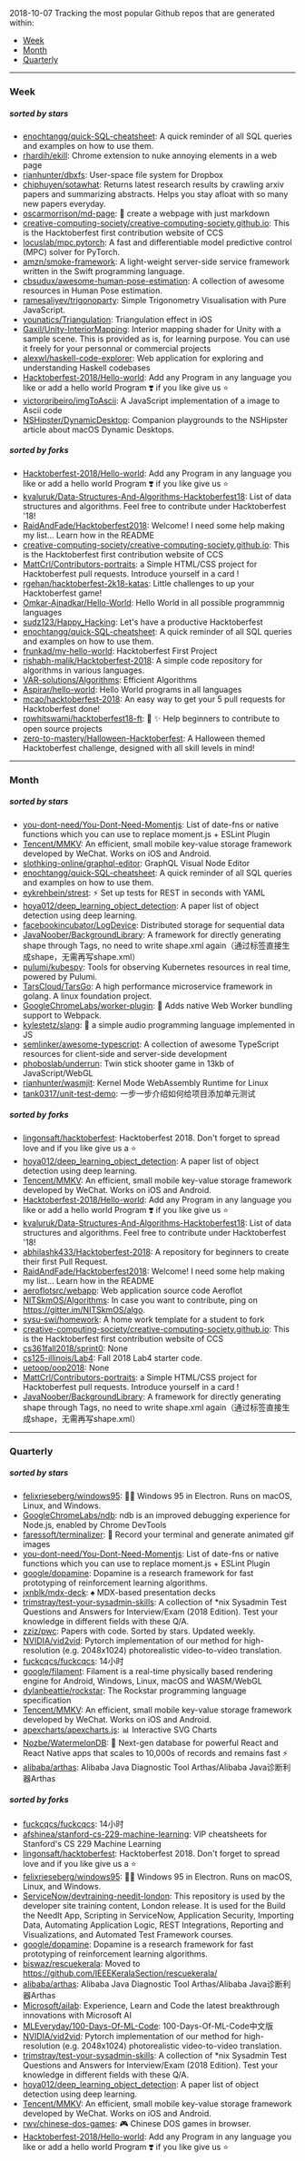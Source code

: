 2018-10-07
Tracking the most popular Github repos that are generated within: 
* [Week](https://github.com/polebug/github_trending_spider/blob/master/2018-10-07.md#week)
* [Month](https://github.com/polebug/github_trending_spider/blob/master/2018-10-07.md#month)
* [Quarterly](https://github.com/polebug/github_trending_spider/blob/master/2018-10-07.md#quarterly)
--- 
### Week 
##### sorted by stars 
* [enochtangg/quick-SQL-cheatsheet](https://github.com/enochtangg/quick-SQL-cheatsheet): A quick reminder of all SQL queries and examples on how to use them. 
* [rhardih/ekill](https://github.com/rhardih/ekill): Chrome extension to nuke annoying elements in a web page
* [rianhunter/dbxfs](https://github.com/rianhunter/dbxfs): User-space file system for Dropbox
* [chiphuyen/sotawhat](https://github.com/chiphuyen/sotawhat): Returns latest research results by crawling arxiv papers and summarizing abstracts. Helps you stay afloat with so many new papers everyday.
* [oscarmorrison/md-page](https://github.com/oscarmorrison/md-page): 📝 create a webpage with just markdown
* [creative-computing-society/creative-computing-society.github.io](https://github.com/creative-computing-society/creative-computing-society.github.io): This is the Hacktoberfest first contribution website of CCS
* [locuslab/mpc.pytorch](https://github.com/locuslab/mpc.pytorch): A fast and differentiable model predictive control (MPC) solver for PyTorch.
* [amzn/smoke-framework](https://github.com/amzn/smoke-framework): A light-weight server-side service framework written in the Swift programming language.
* [cbsudux/awesome-human-pose-estimation](https://github.com/cbsudux/awesome-human-pose-estimation): A collection of awesome resources in Human Pose estimation.
* [ramesaliyev/trigonoparty](https://github.com/ramesaliyev/trigonoparty): Simple Trigonometry Visualisation with Pure JavaScript.
* [younatics/Triangulation](https://github.com/younatics/Triangulation): Triangulation effect in iOS
* [Gaxil/Unity-InteriorMapping](https://github.com/Gaxil/Unity-InteriorMapping): Interior mapping shader for Unity with a sample scene. This is provided as is, for learning purpose. You can use it freely for your personnal or commercial projects
* [alexwl/haskell-code-explorer](https://github.com/alexwl/haskell-code-explorer): Web application for exploring and understanding Haskell codebases
* [Hacktoberfest-2018/Hello-world](https://github.com/Hacktoberfest-2018/Hello-world): Add any  Program in any language you like or add a hello world Program ❣️ if you like give us :star:
* [victorqribeiro/imgToAscii](https://github.com/victorqribeiro/imgToAscii): A JavaScript implementation of a image to Ascii code
* [NSHipster/DynamicDesktop](https://github.com/NSHipster/DynamicDesktop): Companion playgrounds to the NSHipster article about macOS Dynamic Desktops.
##### sorted by forks 
* [Hacktoberfest-2018/Hello-world](https://github.com/Hacktoberfest-2018/Hello-world): Add any  Program in any language you like or add a hello world Program ❣️ if you like give us :star:
* [kvaluruk/Data-Structures-And-Algorithms-Hacktoberfest18](https://github.com/kvaluruk/Data-Structures-And-Algorithms-Hacktoberfest18): List of data structures and algorithms. Feel free to contribute under Hacktoberfest '18!
* [RaidAndFade/Hacktoberfest2018](https://github.com/RaidAndFade/Hacktoberfest2018): Welcome! I need some help making my list... Learn how in the README
* [creative-computing-society/creative-computing-society.github.io](https://github.com/creative-computing-society/creative-computing-society.github.io): This is the Hacktoberfest first contribution website of CCS
* [MattCrl/Contributors-portraits](https://github.com/MattCrl/Contributors-portraits): a Simple HTML/CSS project for Hacktoberfest pull requests. Introduce yourself in a card !
* [rgehan/hacktoberfest-2k18-katas](https://github.com/rgehan/hacktoberfest-2k18-katas): Little challenges to up your Hacktoberfest game!
* [Omkar-Ajnadkar/Hello-World](https://github.com/Omkar-Ajnadkar/Hello-World): Hello World in all possible programmnig languages
* [sudz123/Happy_Hacking](https://github.com/sudz123/Happy_Hacking): Let's have a productive Hacktoberfest
* [enochtangg/quick-SQL-cheatsheet](https://github.com/enochtangg/quick-SQL-cheatsheet): A quick reminder of all SQL queries and examples on how to use them. 
* [frunkad/my-hello-world](https://github.com/frunkad/my-hello-world): Hacktoberfest First Project
* [rishabh-malik/Hacktoberfest-2018](https://github.com/rishabh-malik/Hacktoberfest-2018): A simple code repository for algorithms in various languages.
* [VAR-solutions/Algorithms](https://github.com/VAR-solutions/Algorithms): Efficient Algorithms
* [Aspirar/hello-world](https://github.com/Aspirar/hello-world): Hello World programs in all languages
* [mcao/hacktoberfest-2018](https://github.com/mcao/hacktoberfest-2018): An easy way to get your 5 pull requests for Hacktoberfest done!
* [rowhitswami/hacktoberfest18-ft](https://github.com/rowhitswami/hacktoberfest18-ft): :rocket: :sparkles: Help beginners to contribute to open source projects 
* [zero-to-mastery/Halloween-Hacktoberfest](https://github.com/zero-to-mastery/Halloween-Hacktoberfest): A Halloween themed Hacktoberfest challenge, designed with all skill levels in mind!
--- 
### Month 
##### sorted by stars 
* [you-dont-need/You-Dont-Need-Momentjs](https://github.com/you-dont-need/You-Dont-Need-Momentjs): List of date-fns or native functions which you can use to replace moment.js + ESLint Plugin 
* [Tencent/MMKV](https://github.com/Tencent/MMKV): An efficient, small mobile key-value storage framework developed by WeChat. Works on iOS and Android.
* [slothking-online/graphql-editor](https://github.com/slothking-online/graphql-editor): GraphQL Visual Node Editor
* [enochtangg/quick-SQL-cheatsheet](https://github.com/enochtangg/quick-SQL-cheatsheet): A quick reminder of all SQL queries and examples on how to use them. 
* [eykrehbein/strest](https://github.com/eykrehbein/strest): ⚡️ Set up tests for REST in seconds with YAML
* [hoya012/deep_learning_object_detection](https://github.com/hoya012/deep_learning_object_detection): A paper list of object detection using deep learning.
* [facebookincubator/LogDevice](https://github.com/facebookincubator/LogDevice): Distributed storage for sequential data
* [JavaNoober/BackgroundLibrary](https://github.com/JavaNoober/BackgroundLibrary): A framework for directly generating shape through Tags, no need to write shape.xml again（通过标签直接生成shape，无需再写shape.xml）
* [pulumi/kubespy](https://github.com/pulumi/kubespy): Tools for observing Kubernetes resources in real time, powered by Pulumi.
* [TarsCloud/TarsGo](https://github.com/TarsCloud/TarsGo): A  high performance microservice  framework  in golang. A linux foundation project.
* [GoogleChromeLabs/worker-plugin](https://github.com/GoogleChromeLabs/worker-plugin): 🐳 Adds native Web Worker bundling support to Webpack.
* [kylestetz/slang](https://github.com/kylestetz/slang): 🎤 a simple audio programming language implemented in JS
* [semlinker/awesome-typescript](https://github.com/semlinker/awesome-typescript): A collection of awesome TypeScript resources for client-side and server-side development
* [phoboslab/underrun](https://github.com/phoboslab/underrun): Twin stick shooter game in 13kb of JavaScript/WebGL
* [rianhunter/wasmjit](https://github.com/rianhunter/wasmjit): Kernel Mode WebAssembly Runtime for Linux
* [tank0317/unit-test-demo](https://github.com/tank0317/unit-test-demo): 一步一步介绍如何给项目添加单元测试
##### sorted by forks 
* [lingonsaft/hacktoberfest](https://github.com/lingonsaft/hacktoberfest): Hacktoberfest 2018. Don't forget to spread love and if you like give us a ⭐️
* [hoya012/deep_learning_object_detection](https://github.com/hoya012/deep_learning_object_detection): A paper list of object detection using deep learning.
* [Tencent/MMKV](https://github.com/Tencent/MMKV): An efficient, small mobile key-value storage framework developed by WeChat. Works on iOS and Android.
* [Hacktoberfest-2018/Hello-world](https://github.com/Hacktoberfest-2018/Hello-world): Add any  Program in any language you like or add a hello world Program ❣️ if you like give us :star:
* [kvaluruk/Data-Structures-And-Algorithms-Hacktoberfest18](https://github.com/kvaluruk/Data-Structures-And-Algorithms-Hacktoberfest18): List of data structures and algorithms. Feel free to contribute under Hacktoberfest '18!
* [abhilashk433/Hacktoberfest-2018](https://github.com/abhilashk433/Hacktoberfest-2018): A repository for beginners to create their first Pull Request. 
* [RaidAndFade/Hacktoberfest2018](https://github.com/RaidAndFade/Hacktoberfest2018): Welcome! I need some help making my list... Learn how in the README
* [aeroflotsrc/webapp](https://github.com/aeroflotsrc/webapp): Web application source code Aeroflot
* [NITSkmOS/Algorithms](https://github.com/NITSkmOS/Algorithms): In case you want to contribute, ping on https://gitter.im/NITSkmOS/algo.
* [sysu-swi/homework](https://github.com/sysu-swi/homework): A home work template for a student to fork 
* [creative-computing-society/creative-computing-society.github.io](https://github.com/creative-computing-society/creative-computing-society.github.io): This is the Hacktoberfest first contribution website of CCS
* [cs361fall2018/sprint0](https://github.com/cs361fall2018/sprint0): None
* [cs125-illinois/Lab4](https://github.com/cs125-illinois/Lab4): Fall 2018 Lab4 starter code.
* [uetoop/oop2018](https://github.com/uetoop/oop2018): None
* [MattCrl/Contributors-portraits](https://github.com/MattCrl/Contributors-portraits): a Simple HTML/CSS project for Hacktoberfest pull requests. Introduce yourself in a card !
* [JavaNoober/BackgroundLibrary](https://github.com/JavaNoober/BackgroundLibrary): A framework for directly generating shape through Tags, no need to write shape.xml again（通过标签直接生成shape，无需再写shape.xml）
--- 
### Quarterly 
##### sorted by stars 
* [felixrieseberg/windows95](https://github.com/felixrieseberg/windows95): 💩🚀 Windows 95 in Electron. Runs on macOS, Linux, and Windows.
* [GoogleChromeLabs/ndb](https://github.com/GoogleChromeLabs/ndb): ndb is an improved debugging experience for Node.js, enabled by Chrome DevTools
* [faressoft/terminalizer](https://github.com/faressoft/terminalizer): 🦄 Record your terminal and generate animated gif images
* [you-dont-need/You-Dont-Need-Momentjs](https://github.com/you-dont-need/You-Dont-Need-Momentjs): List of date-fns or native functions which you can use to replace moment.js + ESLint Plugin 
* [google/dopamine](https://github.com/google/dopamine): Dopamine is a research framework for fast prototyping of reinforcement learning algorithms. 
* [jxnblk/mdx-deck](https://github.com/jxnblk/mdx-deck): :spades: MDX-based presentation decks
* [trimstray/test-your-sysadmin-skills](https://github.com/trimstray/test-your-sysadmin-skills): A collection of *nix Sysadmin Test Questions and Answers for Interview/Exam (2018 Edition). Test your knowledge in different fields with these Q/A.
* [zziz/pwc](https://github.com/zziz/pwc): Papers with code. Sorted by stars. Updated weekly. 
* [NVIDIA/vid2vid](https://github.com/NVIDIA/vid2vid): Pytorch implementation of our method for high-resolution (e.g. 2048x1024) photorealistic video-to-video translation.
* [fuckcqcs/fuckcqcs](https://github.com/fuckcqcs/fuckcqcs): 14小时
* [google/filament](https://github.com/google/filament): Filament is a real-time physically based rendering engine for Android, Windows, Linux, macOS and WASM/WebGL
* [dylanbeattie/rockstar](https://github.com/dylanbeattie/rockstar): The Rockstar programming language specification
* [Tencent/MMKV](https://github.com/Tencent/MMKV): An efficient, small mobile key-value storage framework developed by WeChat. Works on iOS and Android.
* [apexcharts/apexcharts.js](https://github.com/apexcharts/apexcharts.js): 📊 Interactive SVG Charts
* [Nozbe/WatermelonDB](https://github.com/Nozbe/WatermelonDB): 🍉 Next-gen database for powerful React and React Native apps that scales to 10,000s of records and remains fast ⚡️
* [alibaba/arthas](https://github.com/alibaba/arthas): Alibaba Java Diagnostic Tool Arthas/Alibaba Java诊断利器Arthas
##### sorted by forks 
* [fuckcqcs/fuckcqcs](https://github.com/fuckcqcs/fuckcqcs): 14小时
* [afshinea/stanford-cs-229-machine-learning](https://github.com/afshinea/stanford-cs-229-machine-learning): VIP cheatsheets for Stanford's CS 229 Machine Learning
* [lingonsaft/hacktoberfest](https://github.com/lingonsaft/hacktoberfest): Hacktoberfest 2018. Don't forget to spread love and if you like give us a ⭐️
* [felixrieseberg/windows95](https://github.com/felixrieseberg/windows95): 💩🚀 Windows 95 in Electron. Runs on macOS, Linux, and Windows.
* [ServiceNow/devtraining-needit-london](https://github.com/ServiceNow/devtraining-needit-london): This repository is used by the developer site training content, London release. It is used for the Build the NeedIt App, Scripting in ServiceNow, Application Security, Importing Data, Automating Application Logic, REST Integrations, Reporting and Visualizations, and Automated Test Framework courses.
* [google/dopamine](https://github.com/google/dopamine): Dopamine is a research framework for fast prototyping of reinforcement learning algorithms. 
* [biswaz/rescuekerala](https://github.com/biswaz/rescuekerala): Moved to https://github.com/IEEEKeralaSection/rescuekerala/
* [alibaba/arthas](https://github.com/alibaba/arthas): Alibaba Java Diagnostic Tool Arthas/Alibaba Java诊断利器Arthas
* [Microsoft/ailab](https://github.com/Microsoft/ailab): Experience, Learn and Code the latest breakthrough innovations with Microsoft AI
* [MLEveryday/100-Days-Of-ML-Code](https://github.com/MLEveryday/100-Days-Of-ML-Code): 100-Days-Of-ML-Code中文版
* [NVIDIA/vid2vid](https://github.com/NVIDIA/vid2vid): Pytorch implementation of our method for high-resolution (e.g. 2048x1024) photorealistic video-to-video translation.
* [trimstray/test-your-sysadmin-skills](https://github.com/trimstray/test-your-sysadmin-skills): A collection of *nix Sysadmin Test Questions and Answers for Interview/Exam (2018 Edition). Test your knowledge in different fields with these Q/A.
* [hoya012/deep_learning_object_detection](https://github.com/hoya012/deep_learning_object_detection): A paper list of object detection using deep learning.
* [Tencent/MMKV](https://github.com/Tencent/MMKV): An efficient, small mobile key-value storage framework developed by WeChat. Works on iOS and Android.
* [rwv/chinese-dos-games](https://github.com/rwv/chinese-dos-games): 🎮 Chinese DOS games in browser.
* [Hacktoberfest-2018/Hello-world](https://github.com/Hacktoberfest-2018/Hello-world): Add any  Program in any language you like or add a hello world Program ❣️ if you like give us :star:

